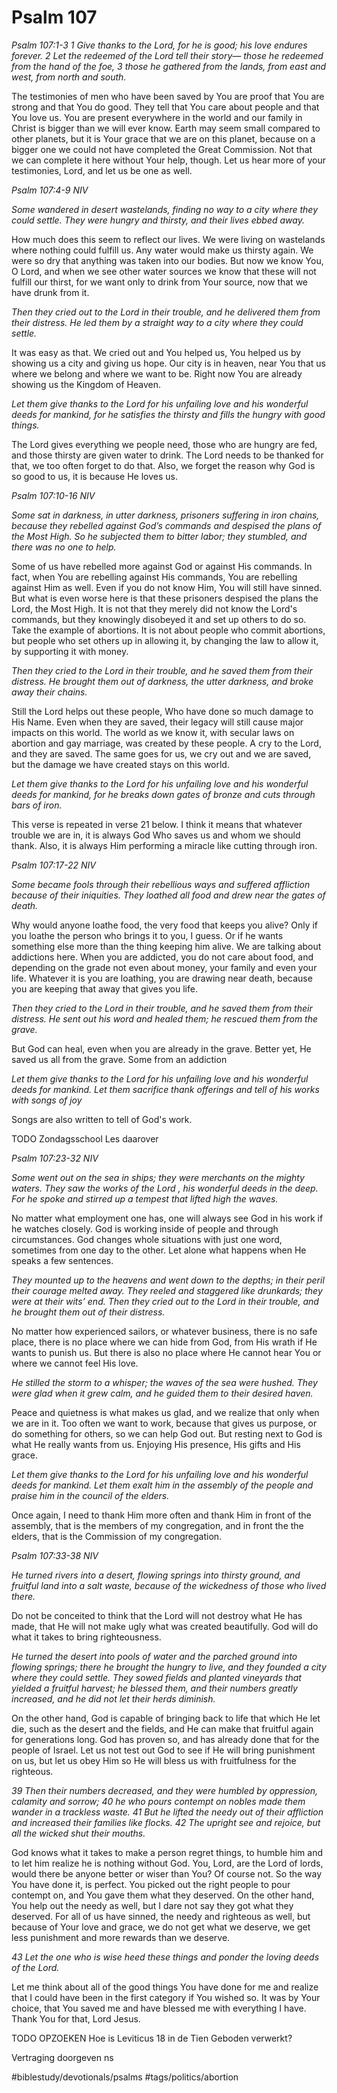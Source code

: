# Psalm 107
*Psalm 107:1-3*
*1 Give thanks to the Lord, for he is good;*
*his love endures forever.*
*2 Let the redeemed of the Lord tell their story—*
*those he redeemed from the hand of the foe,*
*3 those he gathered from the lands,*
*from east and west, from north and south.*

The testimonies of men who have been saved by You are proof that You are strong and that You do good. They tell that You care about people and that You love us.
You are present everywhere in the world and our family in Christ is bigger than we will ever know. Earth may seem small compared to other planets, but it is Your grace that we are on this planet, because on a bigger one we could not have completed the Great Commission. Not that we can complete it here without Your help, though.
Let us hear more of your testimonies, Lord, and let us be one as well.

*Psalm 107:4-9 NIV*

*Some wandered in desert wastelands, finding no way to a city where they could settle. They were hungry and thirsty, and their lives ebbed away.*

How much does this seem to reflect our lives. We were living on wastelands where nothing could fulfill us. Any water would make us thirsty again. We were so dry that anything was taken into our bodies.
But now we know You, O Lord, and when we see other water sources we know that these will not fulfill our thirst, for we want only to drink from Your source, now that we have drunk from it.

*Then they cried out to the Lord in their trouble, and he delivered them from their distress. He led them by a straight way to a city where they could settle.*

It was easy as that. We cried out and You helped us, You helped us by showing us a city and giving us hope.
Our city is in heaven, near You that us where we belong and where we want to be. Right now You are already showing us the Kingdom of Heaven.

*Let them give thanks to the Lord for his unfailing love and his wonderful deeds for mankind, for he satisfies the thirsty and fills the hungry with good things.*

The Lord gives everything we people need, those who are hungry are fed, and those thirsty are given water to drink. The Lord needs to be thanked for that, we too often forget to do that. Also, we forget the reason why God is so good to us, it is because He loves us.

*Psalm 107:10-16 NIV*

*Some sat in darkness, in utter darkness, prisoners suffering in iron chains, because they rebelled against God’s commands and despised the plans of the Most High. So he subjected them to bitter labor; they stumbled, and there was no one to help.*

Some of us have rebelled more against God or against His commands. In fact, when You are rebelling against His commands, You are rebelling against Him as well. Even if you do not know Him, You will still have sinned.
But what is even worse here is that these prisoners despised the plans the Lord, the Most High. It is not that they merely did not know the Lord's commands, but they knowingly disobeyed it and set up others to do so.
Take the example of abortions. It is not about people who commit abortions, but people who set others up in allowing it, by changing the law to allow it, by supporting it with money.

*Then they cried to the Lord in their trouble, and he saved them from their distress. He brought them out of darkness, the utter darkness, and broke away their chains.*

Still the Lord helps out these people, Who have done so much damage to His Name. Even when they are saved, their legacy will still cause major impacts on this world. The world as we know it, with secular laws on abortion and gay marriage, was created by these people. A cry to the Lord, and they are saved.
The same goes for us, we cry out and we are saved, but the damage we have created stays on this world.

*Let them give thanks to the Lord for his unfailing love and his wonderful deeds for mankind, for he breaks down gates of bronze and cuts through bars of iron.*

This verse is repeated in verse 21 below. I think it means that whatever trouble we are in, it is always God Who saves us and whom we should thank.
Also, it is always Him performing a miracle like cutting through iron.

*Psalm 107:17-22 NIV*

*Some became fools through their rebellious ways and suffered affliction because of their iniquities. They loathed all food and drew near the gates of death.*

Why would anyone loathe food, the very food that keeps you alive? Only if you loathe the person who brings it to you, I guess. Or if he wants something else more than the thing keeping him alive.
We are talking about addictions here. When you are addicted, you do not care about food, and depending on the grade not even about money, your family and even your life.
Whatever it is you are loathing, you are drawing near death, because you are keeping that away that gives you life.

*Then they cried to the Lord in their trouble, and he saved them from their distress. He sent out his word and healed them; he rescued them from the grave.*

But God can heal, even when you are already in the grave. Better yet, He saved us all from the grave. Some from an addiction

*Let them give thanks to the Lord for his unfailing love and his wonderful deeds for mankind. Let them sacrifice thank offerings and tell of his works with songs of joy*

Songs are also written to tell of God's work.

TODO Zondagsschool Les daarover

*Psalm 107:23-32 NIV*

*Some went out on the sea in ships; they were merchants on the mighty waters. They saw the works of the Lord , his wonderful deeds in the deep. For he spoke and stirred up a tempest that lifted high the waves.*

No matter what employment one has, one will always see God in his work if he watches closely. God is working inside of people and through circumstances.
God changes whole situations with just one word, sometimes from one day to the other. Let alone what happens when He speaks a few sentences.

*They mounted up to the heavens and went down to the depths; in their peril their courage melted away. They reeled and staggered like drunkards; they were at their wits’ end. Then they cried out to the Lord in their trouble, and he brought them out of their distress.*

No matter how experienced sailors, or whatever business, there is no safe place, there is no place where we can hide from God, from His wrath if He wants to punish us. But there is also no place where He cannot hear You or where we cannot feel His love.

*He stilled the storm to a whisper; the waves of the sea were hushed. They were glad when it grew calm, and he guided them to their desired haven.*

Peace and quietness is what makes us glad, and we realize that only when we are in it. Too often we want to work, because that gives us purpose, or do something for others, so we can help God out. But resting next to God is what He really wants from us. Enjoying His presence, His gifts and His grace.

*Let them give thanks to the Lord for his unfailing love and his wonderful deeds for mankind. Let them exalt him in the assembly of the people and praise him in the council of the elders.*

Once again, I need to thank Him more often and thank Him in front of the assembly, that is the members of my congregation, and in front the the elders, that is the Commission of my congregation.

*Psalm 107:33-38 NIV*

*He turned rivers into a desert, flowing springs into thirsty ground, and fruitful land into a salt waste, because of the wickedness of those who lived there.*

Do not be conceited to think that the Lord will not destroy what He has made, that He will not make ugly what was created beautifully. God will do what it takes to bring righteousness.

*He turned the desert into pools of water and the parched ground into flowing springs; there he brought the hungry to live, and they founded a city where they could settle. They sowed fields and planted vineyards that yielded a fruitful harvest; he blessed them, and their numbers greatly increased, and he did not let their herds diminish.*

On the other hand, God is capable of bringing back to life that which He let die, such as the desert and the fields, and He can make that fruitful again for generations long. God has proven so, and has already done that for the people of Israel.
Let us not test out God to see if He will bring punishment on us, but let us obey Him so He will bless us with fruitfulness for the righteous.

*39 Then their numbers decreased, and they were humbled*
*by oppression, calamity and sorrow;*
*40 he who pours contempt on nobles*
*made them wander in a trackless waste.*
*41 But he lifted the needy out of their affliction*
*and increased their families like flocks.*
*42 The upright see and rejoice,*
*but all the wicked shut their mouths.*

God knows what it takes to make a person regret things, to humble him and to let him realize he is nothing without God.
You, Lord, are the Lord of lords, would there be anyone better or wiser than You? Of course not. So the way You have done it, is perfect. You picked out the right people to pour contempt on, and You gave them what they deserved.
On the other hand, You help out the needy as well, but I dare not say they got what they deserved. For all of us have sinned, the needy and righteous as well, but because of Your love and grace, we do not get what we deserve, we get less punishment and more rewards than we deserve. 

*43 Let the one who is wise heed these things*
*and ponder the loving deeds of the Lord.*

Let me think about all of the good things You have done for me and realize that I could have been in the first category if You wished so. It was by Your choice, that You saved me and have blessed me with everything I have.
Thank You for that, Lord Jesus.

TODO OPZOEKEN
Hoe is Leviticus 18 in de Tien Geboden verwerkt?

Vertraging doorgeven ns

#biblestudy/devotionals/psalms #tags/politics/abortion